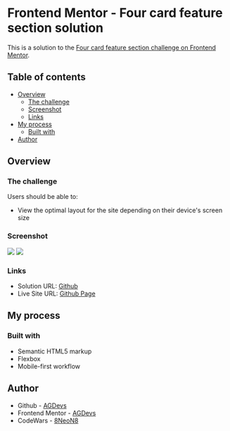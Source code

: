 # Frontend Mentor - Four card feature section solution

This is a solution to the [Four card feature section challenge on Frontend Mentor](https://www.frontendmentor.io/challenges/four-card-feature-section-weK1eFYK).

## Table of contents

- [Overview](#overview)
  - [The challenge](#the-challenge)
  - [Screenshot](#screenshot)
  - [Links](#links)
- [My process](#my-process)
  - [Built with](#built-with)
- [Author](#author)


## Overview

### The challenge

Users should be able to:

- View the optimal layout for the site depending on their device's screen size

### Screenshot

![](./images/dekstop_screenshot.pngscreenshot.jpg)
![](./images/mobile_screenshot.png.jpg)


### Links

- Solution URL: [Github](https://github.com/8NeoN8/frontEndMasters-four-card-feature-section)
- Live Site URL: [Github Page](https://8neon8.github.io/frontEndMasters-four-card-feature-section/)

## My process

### Built with

- Semantic HTML5 markup
- Flexbox
- Mobile-first workflow

## Author


- Github - [AGDevs](https://www.github.com/8NeoN8)
- Frontend Mentor - [AGDevs](https://www.frontendmentor.io/profile/8NeoN8)
- CodeWars - [8NeoN8](https://www.codewars.com/users/8NeoN8)
